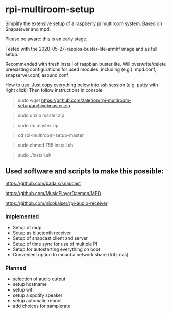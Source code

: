 # rpi-multiroom-setup
Simplify the extensive setup of a raspberry pi multiroom system. Based on Snapserver and mpd.


Please be aware: this is an early stage.

Tested with the 2020-05-27-raspios-buster-lite-armhf image and as full setup.

Recommended with fresh install of raspbian buster lite.
Will overwrite/delete preexisting configurations for used modules, including (e.g.):
mpd.conf,
snapserver.conf,
asound.conf

How to use:
Just copy everything below into ssh session (e.g. putty with right click)
Then follow instructions in console.

> sudo wget https://github.com/zalerion/rpi-multiroom-setup/archive/master.zip

> sudo unzip master.zip

> sudo rm master.zip 

> cd rpi-multiroom-setup-master

> sudo chmod 755 install.sh

> sudo ./install.sh


## Used software and scripts to make this possible:

https://github.com/badaix/snapcast

https://github.com/MusicPlayerDaemon/MPD

https://github.com/nicokaiser/rpi-audio-receiver


### Implemented
* Setup of mdp
* Setup as bluetooth receiver
* Setup of snapcast client and server
* Setup of time sync for use of multiple PI
* Setup for autostarting everything on boot
* Convenient option to mount a network share (fritz nas)


### Planned

* selection of audio output
* setup hostname
* setup wifi
* setup a spotify speaker
* setup automatic reboot
* add choices for samplerate
